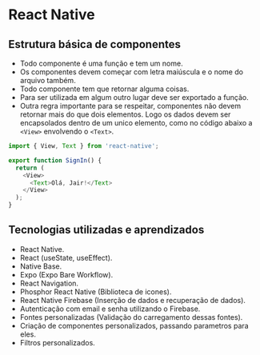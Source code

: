 # React Native

## Estrutura básica de componentes

- Todo componente é uma função e tem um nome.
- Os componentes devem começar com letra maiúscula e o nome do arquivo também.
- Todo componente tem que retornar alguma coisas.
- Para ser utilizada em algum outro lugar deve ser exportado a função.
- Outra regra importante para se respeitar, componentes não devem retornar mais do que dois elementos. Logo os dados devem ser encapsolados dentro de um unico elemento, como no código abaixo a `<View>` envolvendo o `<Text>`.

```js
import { View, Text } from 'react-native';

export function SignIn() {
  return (
    <View>
      <Text>Olá, Jair!</Text>
    </View>
  );
}
```

## Tecnologias utilizadas e aprendizados

- React Native.
- React (useState, useEffect).
- Native Base.
- Expo (Expo Bare Workflow).
- React Navigation.
- Phosphor React Native (Biblioteca de icones).
- React Native Firebase (Inserção de dados e recuperação de dados).
- Autenticação com email e senha utilizando o Firebase.
- Fontes personalizadas (Validação do carregamento dessas fontes).
- Criação de componentes personalizados, passando parametros para eles.
- Filtros personalizados.

